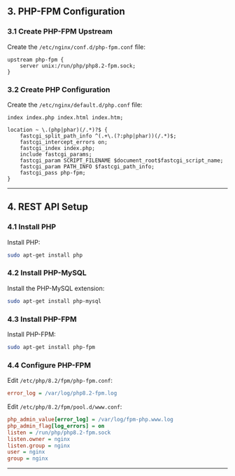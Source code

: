 
## 3. PHP-FPM Configuration

### 3.1 Create PHP-FPM Upstream
Create the `/etc/nginx/conf.d/php-fpm.conf` file:
```nginx
upstream php-fpm {
    server unix:/run/php/php8.2-fpm.sock;
}
```

### 3.2 Create PHP Configuration
Create the `/etc/nginx/default.d/php.conf` file:
```nginx
index index.php index.html index.htm;

location ~ \.(php|phar)(/.*)?$ {
    fastcgi_split_path_info ^(.+\.(?:php|phar))(/.*)$;
    fastcgi_intercept_errors on;
    fastcgi_index index.php;
    include fastcgi_params;
    fastcgi_param SCRIPT_FILENAME $document_root$fastcgi_script_name;
    fastcgi_param PATH_INFO $fastcgi_path_info;
    fastcgi_pass php-fpm;
}
```

---

## 4. REST API Setup

### 4.1 Install PHP
Install PHP:
```bash
sudo apt-get install php
```

### 4.2 Install PHP-MySQL
Install the PHP-MySQL extension:
```bash
sudo apt-get install php-mysql
```

### 4.3 Install PHP-FPM
Install PHP-FPM:
```bash
sudo apt-get install php-fpm
```

### 4.4 Configure PHP-FPM
Edit `/etc/php/8.2/fpm/php-fpm.conf`:
```ini
error_log = /var/log/php8.2-fpm.log
```

Edit `/etc/php/8.2/fpm/pool.d/www.conf`:
```ini
php_admin_value[error_log] = /var/log/fpm-php.www.log
php_admin_flag[log_errors] = on
listen = /run/php/php8.2-fpm.sock
listen.owner = nginx
listen.group = nginx
user = nginx
group = nginx
```

---